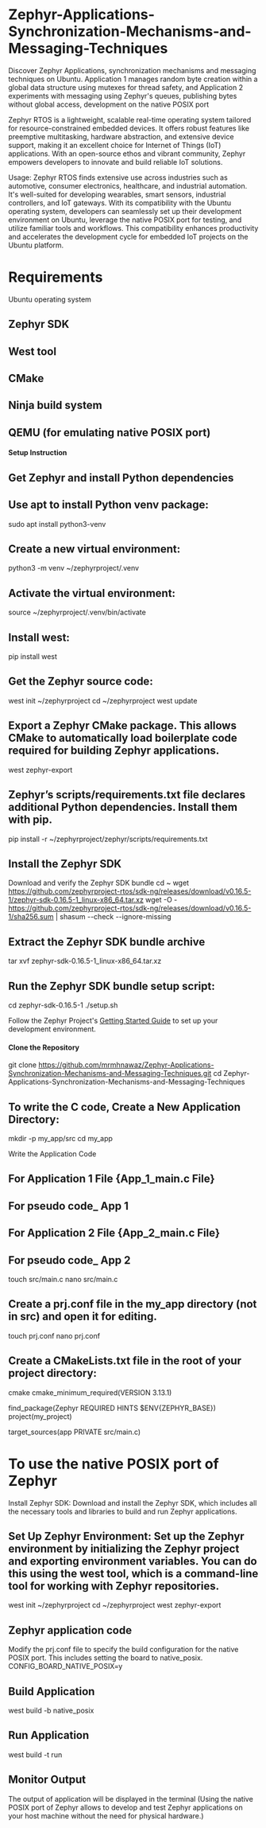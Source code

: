 # Zephyr-Applications-Synchronization-Mechanisms-and-Messaging-Techniques
Discover Zephyr Applications, synchronization mechanisms and messaging techniques on Ubuntu. Application 1 manages random byte creation within a global data structure using mutexes for thread safety, and Application 2 experiments with messaging using Zephyr's queues, publishing bytes without global access, development on the native POSIX port

Zephyr RTOS is a lightweight, scalable real-time operating system tailored for resource-constrained embedded devices. It offers robust features like preemptive multitasking, hardware abstraction, and extensive device support, making it an excellent choice for Internet of Things (IoT) applications. With an open-source ethos and vibrant community, Zephyr empowers developers to innovate and build reliable IoT solutions.

Usage:
Zephyr RTOS finds extensive use across industries such as automotive, consumer electronics, healthcare, and industrial automation. It's well-suited for developing wearables, smart sensors, industrial controllers, and IoT gateways. With its compatibility with the Ubuntu operating system, developers can seamlessly set up their development environment on Ubuntu, leverage the native POSIX port for testing, and utilize familiar tools and workflows. This compatibility enhances productivity and accelerates the development cycle for embedded IoT projects on the Ubuntu platform.

# Requirements
 Ubuntu operating system
## Zephyr SDK
## West tool
## CMake
## Ninja build system
## QEMU (for emulating native POSIX port)

#### Setup Instruction

## Get Zephyr and install Python dependencies

## Use apt to install Python venv package:
 sudo apt install python3-venv

## Create a new virtual environment:
 python3 -m venv ~/zephyrproject/.venv

## Activate the virtual environment:
source ~/zephyrproject/.venv/bin/activate

## Install west:
pip install west

## Get the Zephyr source code:
west init ~/zephyrproject
cd ~/zephyrproject
west update

## Export a Zephyr CMake package. This allows CMake to automatically load boilerplate code required for building Zephyr applications.
west zephyr-export

## Zephyr’s scripts/requirements.txt file declares additional Python dependencies. Install them with pip.
pip install -r ~/zephyrproject/zephyr/scripts/requirements.txt

## Install the Zephyr SDK

Download and verify the Zephyr SDK bundle
cd ~
wget https://github.com/zephyrproject-rtos/sdk-ng/releases/download/v0.16.5-1/zephyr-sdk-0.16.5-1_linux-x86_64.tar.xz
wget -O - https://github.com/zephyrproject-rtos/sdk-ng/releases/download/v0.16.5-1/sha256.sum | shasum --check --ignore-missing

## Extract the Zephyr SDK bundle archive
tar xvf zephyr-sdk-0.16.5-1_linux-x86_64.tar.xz

## Run the Zephyr SDK bundle setup script:
cd zephyr-sdk-0.16.5-1
./setup.sh

Follow the Zephyr Project's [Getting Started Guide](https://docs.zephyrproject.org/latest/getting_started/index.html) to set up your development environment.

#### Clone the Repository
git clone https://github.com/mrmhnawaz/Zephyr-Applications-Synchronization-Mechanisms-and-Messaging-Techniques.git
cd Zephyr-Applications-Synchronization-Mechanisms-and-Messaging-Techniques

## To write the C code, Create a New Application Directory:
mkdir -p my_app/src
cd my_app

Write the Application Code
## For Application 1 File {App_1_main.c File}
## For pseudo code_ App 1
## For Application 2 File {App_2_main.c File}
## For pseudo code_ App 2

touch src/main.c
nano src/main.c

## Create a prj.conf file in the my_app directory (not in src) and open it for editing.

touch prj.conf
nano prj.conf

## Create a CMakeLists.txt file in the root of your project directory:
   cmake
   cmake_minimum_required(VERSION 3.13.1)

   find_package(Zephyr REQUIRED HINTS $ENV{ZEPHYR_BASE})
   project(my_project)

   target_sources(app PRIVATE src/main.c)

# To use the native POSIX port of Zephyr
Install Zephyr SDK: Download and install the Zephyr SDK, which includes all the necessary tools and libraries to build and run Zephyr applications.

## Set Up Zephyr Environment: Set up the Zephyr environment by initializing the Zephyr project and exporting environment variables. You can do this using the west tool, which is a command-line tool for working with Zephyr repositories.
west init ~/zephyrproject
cd ~/zephyrproject
west zephyr-export

## Zephyr application code

Modify the prj.conf file to specify the build configuration for the native POSIX port. This includes setting the board to native_posix.
CONFIG_BOARD_NATIVE_POSIX=y

## Build Application
west build -b native_posix

## Run Application
west build -t run

## Monitor Output 
The output of application will be displayed in the terminal
(Using the native POSIX port of Zephyr allows to develop and test Zephyr applications on your host machine without the need for physical hardware.)
